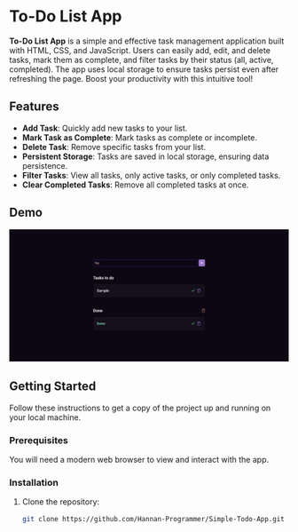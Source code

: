 # To-Do List App

**To-Do List App** is a simple and effective task management application built with HTML, CSS, and JavaScript. Users can easily add, edit, and delete tasks, mark them as complete, and filter tasks by their status (all, active, completed). The app uses local storage to ensure tasks persist even after refreshing the page. Boost your productivity with this intuitive tool!

## Features

- **Add Task**: Quickly add new tasks to your list.
- **Mark Task as Complete**: Mark tasks as complete or incomplete.
- **Delete Task**: Remove specific tasks from your list.
- **Persistent Storage**: Tasks are saved in local storage, ensuring data persistence.
- **Filter Tasks**: View all tasks, only active tasks, or only completed tasks.
- **Clear Completed Tasks**: Remove all completed tasks at once.

## Demo

![Demo Image](./demo.png)

## Getting Started

Follow these instructions to get a copy of the project up and running on your local machine.

### Prerequisites

You will need a modern web browser to view and interact with the app.

### Installation

1. Clone the repository:
   ```sh
   git clone https://github.com/Hannan-Programmer/Simple-Todo-App.git
   ```
